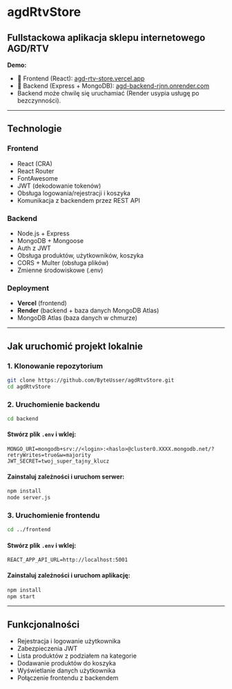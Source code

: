 # agdRtvStore

## Fullstackowa aplikacja sklepu internetowego AGD/RTV

**Demo:**

* 🔗 Frontend (React): [agd-rtv-store.vercel.app](https://agd-rtv-store.vercel.app)
* 🔗 Backend (Express + MongoDB): [agd-backend-rjnn.onrender.com](https://agd-backend-rjnn.onrender.com)
* Backend może chwilę się uruchamiać (Render usypia usługę po bezczynności).

---

##  Technologie

### Frontend

* React (CRA)
* React Router
* FontAwesome
* JWT (dekodowanie tokenów)
* Obsługa logowania/rejestracji i koszyka
* Komunikacja z backendem przez REST API

### Backend

* Node.js + Express
* MongoDB + Mongoose
* Auth z JWT
* Obsługa produktów, użytkowników, koszyka
* CORS + Multer (obsługa plików)
* Zmienne środowiskowe (.env)

### Deployment

* **Vercel** (frontend)
* **Render** (backend + baza danych MongoDB Atlas)
* MongoDB Atlas (baza danych w chmurze)

---

##  Jak uruchomić projekt lokalnie

### 1. Klonowanie repozytorium

```bash
git clone https://github.com/ByteUsser/agdRtvStore.git
cd agdRtvStore
```

### 2. Uruchomienie backendu

```bash
cd backend
```

#### Stwórz plik `.env` i wklej:

```env
MONGO_URI=mongodb+srv://<login>:<haslo>@cluster0.XXXX.mongodb.net/?retryWrites=true&w=majority
JWT_SECRET=twoj_super_tajny_klucz
```

#### Zainstaluj zależności i uruchom serwer:

```bash
npm install
node server.js
```

### 3. Uruchomienie frontendu

```bash
cd ../frontend
```

#### Stwórz plik `.env` i wklej:

```env
REACT_APP_API_URL=http://localhost:5001
```

#### Zainstaluj zależności i uruchom aplikację:

```bash
npm install
npm start
```

---

## Funkcjonalności

* Rejestracja i logowanie użytkownika
* Zabezpieczenia JWT
* Lista produktów z podziałem na kategorie
* Dodawanie produktów do koszyka
* Wyświetlanie danych użytkownika
* Połączenie frontendu z backendem
